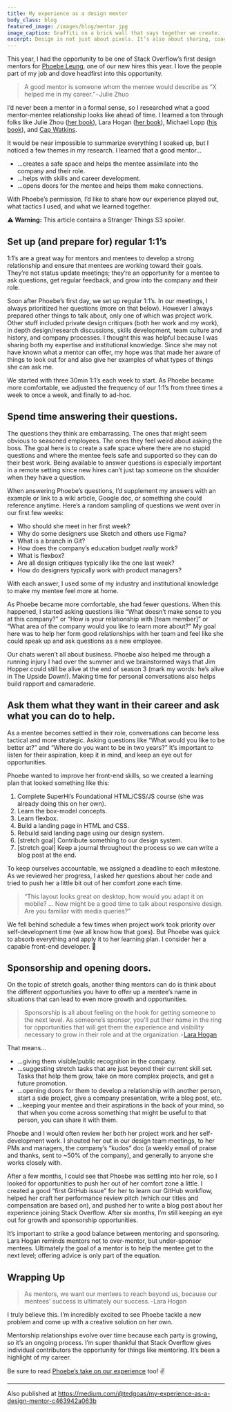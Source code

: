 ```yaml
---
title: My experience as a design mentor
body_class: blog
featured_image: /images/blog/mentor.jpg
image_caption: Graffiti on a brick wall that says together we create.
excerpt: Design is not just about pixels. It’s also about sharing, coaching, and giving back to the community from which you’ve learned so much.
---
```


This year, I had the opportunity to be one of Stack Overflow’s first design mentors for [Phoebe Leung](https://phoebeleung.design/), one of our new hires this year. I love the people part of my job and dove headfirst into this opportunity.

> A good mentor is someone whom the mentee would describe as “X helped me in my career.” - Julie Zhuo

I’d never been a mentor in a formal sense, so I researched what a good mentor-mentee relationship looks like ahead of time. I learned a ton through folks like Julie Zhou ([her book](https://www.amazon.com/Making-Manager-What-Everyone-Looks/dp/0735219567/ref=tmm_hrd_swatch_0?_encoding=UTF8&qid=1543085946&sr=8-2)), Lara Hogan ([her book](https://larahogan.me/blog/coming-soon-resilient-management)), Michael Lopp ([his book](https://www.amazon.com/Managing-Humans-Humorous-Software-Engineering/dp/1430243147)), and [Cap Watkins](https://capwatkins.com/).

It would be near impossible to summarize everything I soaked up, but I noticed a few themes in my research. I learned that a good mentor…

* …creates a safe space and helps the mentee assimilate into the company and their role.
* …helps with skills and career development.
* …opens doors for the mentee and helps them make connections.

With Phoebe’s permission, I’d like to share how our experience played out, what tactics I used, and what we learned together.

**⚠️ Warning:** This article contains a Stranger Things S3 spoiler.

## Set up (and prepare for) regular 1:1’s

1:1’s are a great way for mentors and mentees to develop a strong relationship and ensure that mentees are working toward their goals. They’re not status update meetings; they’re an opportunity for a mentee to ask questions, get regular feedback, and grow into the company and their role.

Soon after Phoebe’s first day, we set up regular 1:1’s. In our meetings, I always prioritized her questions (more on that below). However I always prepared other things to talk about, only one of which was project work. Other stuff included private design critiques (both her work and my work), in depth design/research discussions, skills development, team culture and history, and company processes. I thought this was helpful because I was sharing both my expertise and institutional knowledge. Since she may not have known what a mentor can offer, my hope was that made her aware of things to look out for and also give her examples of what types of things she can ask me.

We started with three 30min 1:1’s each week to start. As Phoebe became more comfortable, we adjusted the frequency of our 1:1’s from three times a week to once a week, and finally to ad-hoc.

## Spend time answering their questions.

The questions they think are embarrassing. The ones that might seem obvious to seasoned employees. The ones they feel weird about asking the boss. The goal here is to create a safe space where there are no stupid questions and where the mentee feels safe and supported so they can do their best work. Being available to answer questions is especially important in a remote setting since new hires can’t just tap someone on the shoulder when they have a question.

When answering Phoebe’s questions, I’d supplement my answers with an example or link to a wiki article, Google doc, or something she could reference anytime. Here’s a random sampling of questions we went over in our first few weeks:

* Who should she meet in her first week?
* Why do some designers use Sketch and others use Figma?
* What is a branch in Git?
* How does the company’s education budget _really_ work?
* What is flexbox?
* Are all design critiques typically like the one last week?
* How do designers typically work with product managers?

With each answer, I used some of my industry and institutional knowledge to make my mentee feel more at home.

As Phoebe became more comfortable, she had fewer questions. When this happened, I started asking questions like “What doesn’t make sense to you at this company?” or “How is your relationship with [team member]” or “What area of the company would you like to learn more about?” My goal here was to help her form good relationships with her team and feel like she could speak up and ask questions as a new employee.

Our chats weren’t all about business. Phoebe also helped me through a running injury I had over the summer and we brainstormed ways that Jim Hopper could still be alive at the end of season 3 (mark my words: he’s alive in The Upside Down!). Making time for personal conversations also helps build rapport and camaraderie.

## Ask them what they want in their career and ask what you can do to help.

As a mentee becomes settled in their role, conversations can become less tactical and more strategic. Asking questions like “What would you like to be better at?” and “Where do you want to be in two years?” It’s important to listen for their aspiration, keep it in mind, and keep an eye out for opportunities.

Phoebe wanted to improve her front-end skills, so we created a learning plan that looked something like this:

1. Complete SuperHi’s Foundational HTML/CSS/JS course (she was already doing this on her own).
2. Learn the box-model concepts.
3. Learn flexbox.
4. Build a landing page in HTML and CSS.
5. Rebuild said landing page using our design system.
6. [stretch goal] Contribute something to our design system.
7. [stretch goal] Keep a journal throughout the process so we can write a blog post at the end.

To keep ourselves accountable, we assigned a deadline to each milestone. As we reviewed her progress, I asked her questions about her code and tried to push her a little bit out of her comfort zone each time.

> “This layout looks great on desktop, how would you adapt it on mobile? … Now might be a good time to talk about responsive design. Are you familiar with media queries?”

We fell behind schedule a few times when project work took priority over self-development time (we all know how that goes). But Phoebe was quick to absorb everything and apply it to her learning plan. I consider her a capable front-end developer. 💪

## Sponsorship and opening doors.

On the topic of stretch goals, another thing mentors can do is think about the different opportunities you have to offer up a mentee’s name in situations that can lead to even more growth and opportunities.

> Sponsorship is all about feeling on the hook for getting someone to the next level. As someone’s sponsor, you’ll put their name in the ring for opportunities that will get them the experience and visibility necessary to grow in their role and at the organization. - [Lara Hogan](https://blog.gitprime.com/framework-for-building-resilient-teams/)

That means…

* …giving them visible/public recognition in the company.
* …suggesting stretch tasks that are just beyond their current skill set. Tasks that help them grow, take on more complex projects, and get a future promotion.
* …opening doors for them to develop a relationship with another person, start a side project, give a company presentation, write a blog post, etc.
* …keeping your mentee and their aspirations in the back of your mind, so that when you come across something that might be useful to that person, you can share it with them.

Phoebe and I would often review her both her project work and her self-development work. I shouted her out in our design team meetings, to her PMs and managers, the company’s “kudos” doc (a weekly email of praise and thanks, sent to ~50% of the company), and generally to anyone she works closely with.

After a few months, I could see that Phoebe was settling into her role, so I looked for opportunities to push her out of her comfort zone a little. I created a good “first GitHub issue” for her to learn our GitHub workflow, helped her craft her performance review pitch (which our titles and compensation are based on), and pushed her to write a blog post about her experience joining Stack Overflow. After six months, I’m still keeping an eye out for growth and sponsorship opportunities.

It’s important to strike a good balance between mentoring and sponsoring. Lara Hogan reminds mentors not to over-mentor, but under-sponsor mentees. Ultimately the goal of a mentor is to help the mentee get to the next level; offering advice is only part of the equation.

## Wrapping Up

> As mentors, we want our mentees to reach beyond us, because our mentees’ success is ultimately our success. - Lara Hogan

I truly believe this. I’m incredibly excited to see Phoebe tackle a new problem and come up with a creative solution on her own.

Mentorship relationships evolve over time because each party is growing, so it’s an ongoing process. I’m super thankful that Stack Overflow gives individual contributors the opportunity for things like mentoring. It’s been a highlight of my career.

Be sure to read [Phoebe’s take on our experience](https://medium.com/@heyphoebs/learning-html-css-as-a-designer-11041e70d554) too! ✌️

<hr role="presentation" aria-role="hidden" class="hr-sm">

Also published at <a href="https://medium.com/@tedgoas/my-experience-as-a-design-mentor-c463942a063b">https://medium.com/@tedgoas/my-experience-as-a-design-mentor-c463942a063b</a>
